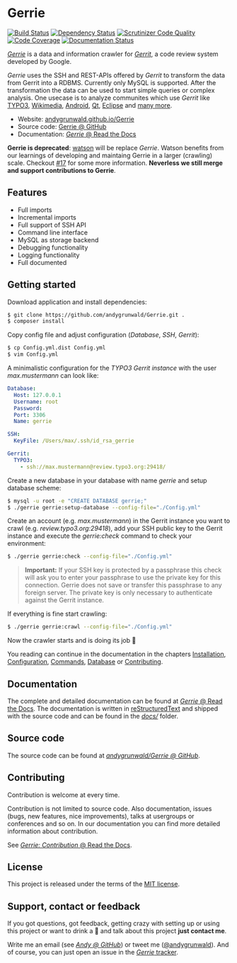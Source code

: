 # Gerrie

[![Build Status](https://secure.travis-ci.org/andygrunwald/Gerrie.png)](http://travis-ci.org/andygrunwald/Gerrie)
[![Dependency Status](https://www.versioneye.com/user/projects/53554e47fe0d078a76000002/badge.png)](https://www.versioneye.com/user/projects/53554e47fe0d078a76000002)
[![Scrutinizer Code Quality](https://scrutinizer-ci.com/g/andygrunwald/Gerrie/badges/quality-score.png?s=8f10d347018a564f6dacc1b8a796f0150941691b)](https://scrutinizer-ci.com/g/andygrunwald/Gerrie/)
[![Code Coverage](https://scrutinizer-ci.com/g/andygrunwald/Gerrie/badges/coverage.png?s=ab1ccbb607ee2d00f97c32e87b7395ef5d6daa72)](https://scrutinizer-ci.com/g/andygrunwald/Gerrie/)
[![Documentation Status](https://readthedocs.org/projects/gerrie/badge/?version=latest)](https://readthedocs.org/projects/gerrie/?badge=latest)

*[Gerrie](https://andygrunwald.github.io/Gerrie/)* is a data and information crawler for *[Gerrit](https://code.google.com/p/gerrit/)*, a code review system developed by Google.

*Gerrie* uses the SSH and REST-APIs offered by *Gerrit* to transform the data from Gerrit into a RDBMS. Currently only MySQL is supported.
After the transformation the data can be used to start simple queries or complex analysis. One usecase is to analyze communites which use *Gerrit* like [TYPO3](https://review.typo3.org/), [Wikimedia](https://gerrit.wikimedia.org/), [Android](https://android-review.googlesource.com/), [Qt](https://codereview.qt-project.org/), [Eclipse](https://git.eclipse.org/r/) and [many more](http://en.wikipedia.org/wiki/Gerrit_(software)#Notable_users).

* Website: [andygrunwald.github.io/Gerrie](https://andygrunwald.github.io/Gerrie/)
* Source code: [Gerrie @ GitHub](https://github.com/andygrunwald/Gerrie)
* Documentation: [*Gerrie* @ Read the Docs](https://gerrie.readthedocs.org/en/latest/)

**Gerrie is deprecated**: [watson](https://github.com/andygrunwald/watson) will be replace *Gerrie*. Watson benefits from our learnings of developing and maintaing Gerrie in a larger (crawling) scale. Checkout [#17](https://github.com/andygrunwald/Gerrie/pull/17) for some more information.
**Neverless we still merge and support contributions to Gerrie**.

## Features

* Full imports
* Incremental imports
* Full support of SSH API
* Command line interface
* MySQL as storage backend
* Debugging functionality
* Logging functionality
* Full documented

## Getting started

Download application and install dependencies:
```bash
$ git clone https://github.com/andygrunwald/Gerrie.git .
$ composer install
```

Copy config file and adjust configuration (*Database*, *SSH*, *Gerrit*):
```bash
$ cp Config.yml.dist Config.yml
$ vim Config.yml
```

A minimalistic configuration for the *TYPO3 Gerrit instance* with the user *max.mustermann* can look like:
```yaml
Database:
  Host: 127.0.0.1
  Username: root
  Password:
  Port: 3306
  Name: gerrie

SSH:
  KeyFile: /Users/max/.ssh/id_rsa_gerrie

Gerrit:
  TYPO3:
    - ssh://max.mustermann@review.typo3.org:29418/
```

Create a new database in your database with name *gerrie* and setup database scheme:
```bash
$ mysql -u root -e "CREATE DATABASE gerrie;"
$ ./gerrie gerrie:setup-database --config-file="./Config.yml"
```

Create an account (e.g. *max.mustermann*) in the Gerrit instance you want to crawl (e.g. *review.typo3.org:29418*), add your SSH public key to the Gerrit instance and execute the *gerrie:check* command to check your environment:
```bash
$ ./gerrie gerrie:check --config-file="./Config.yml"
```

> **Important:**
If your SSH key is protected by a passphrase this check will ask you to enter your passphrase to use the private key for this connection.
Gerrie does not save or transfer this passphrase to any foreign server.
The private key is only necessary to authenticate against the Gerrit instance.

If everything is fine start crawling:
```bash
$ ./gerrie gerrie:crawl --config-file="./Config.yml"
```

Now the crawler starts and is doing its job :beer:

You reading can continue in the documentation in the chapters [Installation](https://gerrie.readthedocs.org/en/latest/installation/index.html), [Configuration](https://gerrie.readthedocs.org/en/latest/configuration/index.html), [Commands](https://gerrie.readthedocs.org/en/latest/commands/index.html), [Database](https://gerrie.readthedocs.org/en/latest/database/index.html) or [Contributing](https://gerrie.readthedocs.org/en/latest/contributing/index.html).

## Documentation

The complete and detailed documentation can be found at [*Gerrie* @ Read the Docs](https://gerrie.readthedocs.org/en/latest/).
The documentation is written in [reStructuredText](http://en.wikipedia.org/wiki/ReStructuredText) and shipped with the source code and can be found in the [*docs/*](https://github.com/andygrunwald/Gerrie/tree/master/docs) folder.

## Source code

The source code can be found at [*andygrunwald/Gerrie @ GitHub*](https://github.com/andygrunwald/Gerrie).

## Contributing

Contribution is welcome at every time.

Contribution is not limited to source code. Also documentation, issues (bugs, new features, nice improvements), talks at usergroups or conferences and so on.
In our documentation you can find more detailed information about contribution.

See [*Gerrie: Contribution* @ Read the Docs](http://gerrie.readthedocs.org/en/latest/contributing/).

## License

This project is released under the terms of the [MIT license](http://en.wikipedia.org/wiki/MIT_License).

## Support, contact or feedback

If you got questions, got feedback, getting crazy with setting up or using this project or want to drink a :beer: and talk about this project **just contact me**.

Write me an email (see [*Andy @ GitHub*](https://github.com/andygrunwald)) or tweet me ([@andygrunwald](http://twitter.com/andygrunwald)).
And of course, you can just open an issue in the [*Gerrie* tracker](https://github.com/andygrunwald/Gerrie/issues).